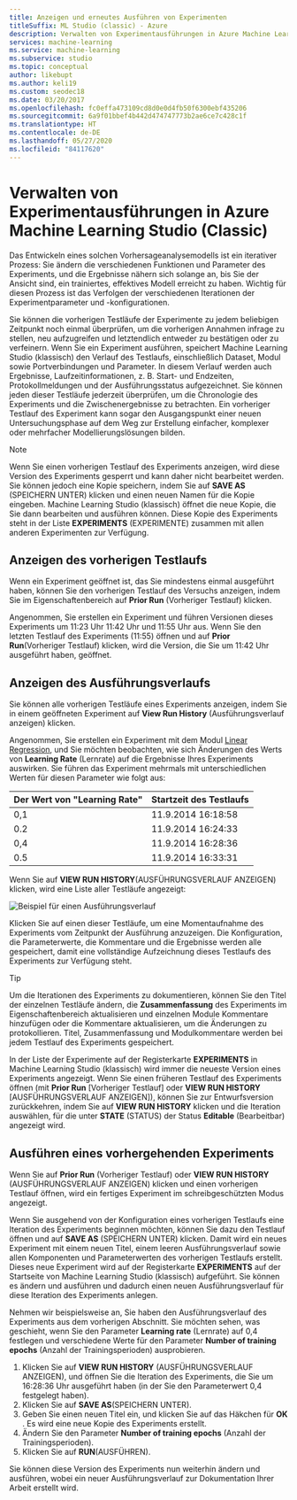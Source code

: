 ```yaml
---
title: Anzeigen und erneutes Ausführen von Experimenten
titleSuffix: ML Studio (classic) - Azure
description: Verwalten von Experimentausführungen in Azure Machine Learning Studio (Classic). Sie können die vorherigen Testläufe der Experimente zu jedem beliebigen Zeitpunkt noch einmal überprüfen, um die vorherigen Annahmen infrage zu stellen, neu aufzugreifen und letztendlich entweder zu bestätigen oder zu verfeinern.
services: machine-learning
ms.service: machine-learning
ms.subservice: studio
ms.topic: conceptual
author: likebupt
ms.author: keli19
ms.custom: seodec18
ms.date: 03/20/2017
ms.openlocfilehash: fc0effa473109cd8d0e0d4fb50f6300ebf435206
ms.sourcegitcommit: 6a9f01bbef4b442d474747773b2ae6ce7c428c1f
ms.translationtype: HT
ms.contentlocale: de-DE
ms.lasthandoff: 05/27/2020
ms.locfileid: "84117620"
---
```

# <a name="manage-experiment-runs-in-azure-machine-learning-studio-classic"></a>Verwalten von Experimentausführungen in Azure Machine Learning Studio (Classic)

Das Entwickeln eines solchen Vorhersageanalysemodells ist ein iterativer Prozess: Sie ändern die verschiedenen Funktionen und Parameter des Experiments, und die Ergebnisse nähern sich solange an, bis Sie der Ansicht sind, ein trainiertes, effektives Modell erreicht zu haben. Wichtig für diesen Prozess ist das Verfolgen der verschiedenen Iterationen der Experimentparameter und -konfigurationen.

Sie können die vorherigen Testläufe der Experimente zu jedem beliebigen Zeitpunkt noch einmal überprüfen, um die vorherigen Annahmen infrage zu stellen, neu aufzugreifen und letztendlich entweder zu bestätigen oder zu verfeinern. Wenn Sie ein Experiment ausführen, speichert Machine Learning Studio (klassisch) den Verlauf des Testlaufs, einschließlich Dataset, Modul sowie Portverbindungen und Parameter. In diesem Verlauf werden auch Ergebnisse, Laufzeitinformationen, z. B. Start- und Endzeiten, Protokollmeldungen und der Ausführungsstatus aufgezeichnet. Sie können jeden dieser Testläufe jederzeit überprüfen, um die Chronologie des Experiments und die Zwischenergebnisse  zu betrachten. Ein vorheriger Testlauf des Experiment kann sogar den Ausgangspunkt einer neuen Untersuchungsphase auf dem Weg zur Erstellung einfacher, komplexer oder mehrfacher Modellierungslösungen bilden.

> [!NOTE]
> Wenn Sie einen vorherigen Testlauf des Experiments anzeigen, wird diese Version des Experiments gesperrt und kann daher nicht bearbeitet werden. Sie können jedoch eine Kopie speichern, indem Sie auf **SAVE AS** (SPEICHERN UNTER) klicken und einen neuen Namen für die Kopie eingeben. Machine Learning Studio (klassisch) öffnet die neue Kopie, die Sie dann bearbeiten und ausführen können. Diese Kopie des Experiments steht in der Liste **EXPERIMENTS** (EXPERIMENTE) zusammen mit allen anderen Experimenten zur Verfügung.
> 
> 

## <a name="view-the-prior-run"></a>Anzeigen des vorherigen Testlaufs
Wenn ein Experiment geöffnet ist, das Sie mindestens einmal ausgeführt haben, können Sie den vorherigen Testlauf des Versuchs anzeigen, indem Sie im Eigenschaftenbereich auf **Prior Run** (Vorheriger Testlauf) klicken.

Angenommen, Sie erstellen ein Experiment und führen Versionen dieses Experiments um 11:23 Uhr 11:42 Uhr und 11:55 Uhr aus. Wenn Sie den letzten Testlauf des Experiments (11:55) öffnen und auf **Prior Run**(Vorheriger Testlauf) klicken, wird die Version, die Sie um 11:42 Uhr ausgeführt haben, geöffnet.

## <a name="view-the-run-history"></a>Anzeigen des Ausführungsverlaufs
Sie können alle vorherigen Testläufe eines Experiments anzeigen, indem Sie in einem geöffneten Experiment auf **View Run History** (Ausführungsverlauf anzeigen) klicken.

Angenommen, Sie erstellen ein Experiment mit dem Modul [Linear Regression][linear-regression], und Sie möchten beobachten, wie sich Änderungen des Werts von **Learning Rate** (Lernrate) auf die Ergebnisse Ihres Experiments auswirken. Sie führen das Experiment mehrmals mit unterschiedlichen Werten für diesen Parameter wie folgt aus:

| Der Wert von "Learning Rate" | Startzeit des Testlaufs |
| --- | --- |
| 0,1 |11.9.2014 16:18:58 |
| 0.2 |11.9.2014 16:24:33 |
| 0,4 |11.9.2014 16:28:36 |
| 0.5 |11.9.2014 16:33:31 |

Wenn Sie auf **VIEW RUN HISTORY**(AUSFÜHRUNGSVERLAUF ANZEIGEN) klicken, wird eine Liste aller Testläufe angezeigt:

![Beispiel für einen Ausführungsverlauf](./media/manage-experiment-iterations/viewrunhistory.jpg)

Klicken Sie auf einen dieser Testläufe, um eine Momentaufnahme des Experiments vom Zeitpunkt der Ausführung anzuzeigen. Die Konfiguration, die Parameterwerte, die Kommentare und die Ergebnisse werden alle gespeichert, damit eine vollständige Aufzeichnung dieses Testlaufs des Experiments zur Verfügung steht.

> [!TIP]
> Um die Iterationen des Experiments zu dokumentieren, können Sie den Titel der einzelnen Testläufe ändern, die **Zusammenfassung** des Experiments im Eigenschaftenbereich aktualisieren und einzelnen Module Kommentare hinzufügen oder die Kommentare aktualisieren, um die Änderungen zu protokollieren. Titel, Zusammenfassung und Modulkommentare werden bei jedem Testlauf des Experiments gespeichert.
> 
> 

In der Liste der Experimente auf der Registerkarte **EXPERIMENTS** in Machine Learning Studio (klassisch) wird immer die neueste Version eines Experiments angezeigt. Wenn Sie einen früheren Testlauf des Experiments öffnen (mit **Prior Run** [Vorheriger Testlauf] oder **VIEW RUN HISTORY** [AUSFÜHRUNGSVERLAUF ANZEIGEN]), können Sie zur Entwurfsversion zurückkehren, indem Sie auf **VIEW RUN HISTORY** klicken und die Iteration auswählen, für die unter **STATE** (STATUS) der Status **Editable** (Bearbeitbar) angezeigt wird.

## <a name="run-a-previous-experiment"></a>Ausführen eines vorhergehenden Experiments
Wenn Sie auf **Prior Run** (Vorheriger Testlauf) oder **VIEW RUN HISTORY** (AUSFÜHRUNGSVERLAUF ANZEIGEN) klicken und einen vorherigen Testlauf öffnen, wird ein fertiges Experiment im schreibgeschützten Modus angezeigt.

Wenn Sie ausgehend von der Konfiguration eines vorherigen Testlaufs eine Iteration des Experiments beginnen möchten, können Sie dazu den Testlauf öffnen und auf **SAVE AS** (SPEICHERN UNTER) klicken. Damit wird ein neues Experiment mit einem neuen Titel, einem leeren Ausführungsverlauf sowie allen Komponenten und Parameterwerten des vorherigen Testlaufs erstellt. Dieses neue Experiment wird auf der Registerkarte **EXPERIMENTS** auf der Startseite von Machine Learning Studio (klassisch) aufgeführt. Sie können es ändern und ausführen und dadurch einen neuen Ausführungsverlauf für diese Iteration des Experiments anlegen. 

Nehmen wir beispielsweise an, Sie haben den Ausführungsverlauf des Experiments aus dem vorherigen Abschnitt. Sie möchten sehen, was geschieht, wenn Sie den Parameter **Learning rate** (Lernrate) auf 0,4 festlegen und verschiedene Werte für den Parameter **Number of training epochs** (Anzahl der Trainingsperioden) ausprobieren.

1. Klicken Sie auf **VIEW RUN HISTORY** (AUSFÜHRUNGSVERLAUF ANZEIGEN), und öffnen Sie die Iteration des Experiments, die Sie um 16:28:36 Uhr ausgeführt haben (in der Sie den Parameterwert 0,4 festgelegt haben).
2. Klicken Sie auf **SAVE AS**(SPEICHERN UNTER).
3. Geben Sie einen neuen Titel ein, und klicken Sie auf das Häkchen für **OK** . Es wird eine neue Kopie des Experiments erstellt.
4. Ändern Sie den Parameter **Number of training epochs** (Anzahl der Trainingsperioden).
5. Klicken Sie auf **RUN**(AUSFÜHREN).

Sie können diese Version  des Experiments nun weiterhin ändern und ausführen, wobei ein neuer Ausführungsverlauf zur Dokumentation Ihrer Arbeit erstellt wird.

<!-- Module References -->
[linear-regression]: https://msdn.microsoft.com/library/azure/31960a6f-789b-4cf7-88d6-2e1152c0bd1a/
